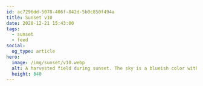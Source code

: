 ```yaml
---
id: ac7296dd-5078-406f-842d-5b0c850f494a
title: Sunset v10
date: 2020-12-21 15:43:00
tags:
  - sunset
  - feed
social:
  og_type: article
hero:
  image: /img/sunset/v10.webp
  alt: A harvested field during sunset. The sky is a blueish color with a warm tint. A flock of birds forms a long streak in the sky.
  height: 840
---
```

